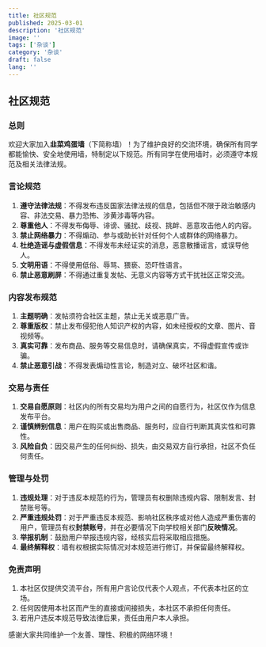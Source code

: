 ```yaml
---
title: 社区规范
published: 2025-03-01
description: '社区规范'
image: ''
tags: ['杂谈']
category: '杂谈'
draft: false 
lang: ''
---
```


## 社区规范

### 总则

欢迎大家加入**韭菜鸡蛋墙**（下简称墙）！为了维护良好的交流环境，确保所有同学都能愉快、安全地使用墙，特制定以下规范。所有同学在使用墙时，必须遵守本规范及相关法律法规。

### 言论规范

1. **遵守法律法规**：不得发布违反国家法律法规的信息，包括但不限于政治敏感内容、非法交易、暴力恐怖、涉黄涉毒等内容。
2. **尊重他人**：不得发布侮辱、诽谤、骚扰、歧视、挑衅、恶意攻击他人的内容。
3. **禁止网络暴力**：不得煽动、参与或助长针对任何个人或群体的网络暴力。
4. **杜绝造谣与虚假信息**：不得发布未经证实的消息，恶意散播谣言，或误导他人。
5. **文明用语**：不得使用低俗、辱骂、猥亵、恐吓性语言。
6. **禁止恶意刷屏**：不得通过重复发帖、无意义内容等方式干扰社区正常交流。

### 内容发布规范

1. **主题明确**：发帖须符合社区主题，禁止无关或恶意广告。
2. **尊重版权**：禁止发布侵犯他人知识产权的内容，如未经授权的文章、图片、音视频等。
3. **真实可靠**：发布商品、服务等交易信息时，请确保真实，不得虚假宣传或诈骗。
4. **禁止恶意引战**：不得发表煽动性言论，制造对立、破坏社区和谐。

### 交易与责任

1. **交易自愿原则**：社区内的所有交易均为用户之间的自愿行为，社区仅作为信息发布平台。
2. **谨慎辨别信息**：用户在购买或出售商品、服务时，应自行判断其真实性和可靠性。
3. **风险自负**：因交易产生的任何纠纷、损失，由交易双方自行承担，社区不负任何责任。

### 管理与处罚

1. **违规处理**：对于违反本规范的行为，管理员有权删除违规内容、限制发言、封禁账号等。
2. **严重违规处罚**：对于严重违反本规范、影响社区秩序或对他人造成严重伤害的用户，管理员有权**封禁账号**，并在必要情况下向学校相关部门**反映情况**。
3. **举报机制**：鼓励用户举报违规内容，经核实后将采取相应措施。
4. **最终解释权**：墙有权根据实际情况对本规范进行修订，并保留最终解释权。

### 免责声明

1. 本社区仅提供交流平台，所有用户言论仅代表个人观点，不代表本社区的立场。
2. 任何因使用本社区而产生的直接或间接损失，本社区不承担任何责任。
3. 若用户违反本规范导致法律后果，责任由用户本人承担。

感谢大家共同维护一个友善、理性、积极的网络环境！






